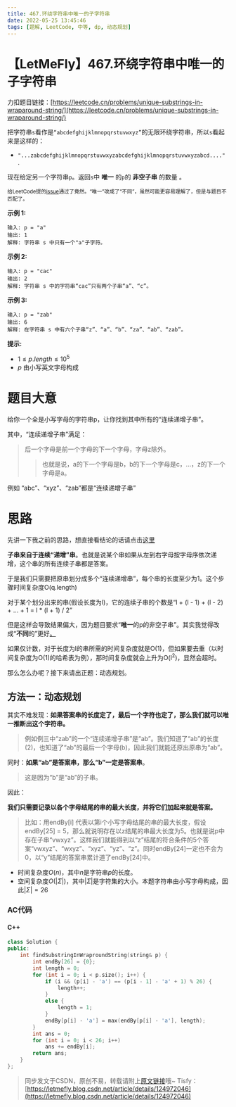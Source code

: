 ```yaml
---
title: 467.环绕字符串中唯一的子字符串
date: 2022-05-25 13:45:46
tags: [题解, LeetCode, 中等, dp, 动态规划]
---
```


# 【LetMeFly】467.环绕字符串中唯一的子字符串

力扣题目链接：[https://leetcode.cn/problems/unique-substrings-in-wraparound-string/](https://leetcode.cn/problems/unique-substrings-in-wraparound-string/)

把字符串```s```看作是```“abcdefghijklmnopqrstuvwxyz”```的无限环绕字符串，所以```s```看起来是这样的：

+ ```"...zabcdefghijklmnopqrstuvwxyzabcdefghijklmnopqrstuvwxyzabcd...."``` . 

现在给定另一个字符串```p```。返回```s```中 **唯一** 的```p```的 **非空子串** 的数量 。 

<small>给LeetCode提的<a href="https://github.com/LeetCode-Feedback/LeetCode-Feedback/issues/7420">issue</a>通过了竟然。“唯一”改成了“不同”，虽然可能更容易理解了，但是与题目不匹配了。</small>

**示例 1:**

```
输入: p = "a"
输出: 1
解释: 字符串 s 中只有一个"a"子字符。
```

**示例 2:**

```
输入: p = "cac"
输出: 2
解释: 字符串 s 中的字符串“cac”只有两个子串“a”、“c”。
```

**示例 3:**

```
输入: p = "zab"
输出: 6
解释: 在字符串 s 中有六个子串“z”、“a”、“b”、“za”、“ab”、“zab”。
```

**提示:**

+ $1\leq p.length\leq 10^5$
+ $p$ 由小写英文字母构成

# 题目大意

给你一个全是小写字母的字符串p，让你找到其中所有的“连续递增子串”。

其中，“连续递增子串”满足：

> 后一个字母是前一个字母的下一个字母，字母z除外。
>  > 也就是说，a的下一个字母是b，b的下一个字母是c，...，z的下一个字母是a。

例如 “abc”、“xyz”、“zab”都是“连续递增子串”

# 思路

先讲一下我之前的思路，想直接看结论的话请点击[这里](#RightWay)

**子串来自于连续“递增”串**。也就是说某个串如果从左到右字母按字母序依次递增，这个串的所有连续子串都是答案。

于是我们只需要把原串划分成多个“连续递增串”，每个串的长度至少为1。这个步骤时间复杂度O(q.length)

对于某个划分出来的串(假设长度为l)，它的连续子串的个数是“l + (l - 1) + (l - 2) + ... + 1 = l * (l + 1) / 2”

但是这样会导致结果偏大，因为题目要求“**唯一**的p的非空子串”。其实我觉得改成“**不同**的”更好[。](https://github.com/LeetCode-Feedback/LeetCode-Feedback/issues/7420)

如果仅计数，对于长度为l的串所需的时间复杂度就是O(1)，但如果要去重（以时间复杂度为O(1)的哈希表为例），那时间复杂度就会上升为O(l<sup>2</sup>)，显然会超时。

那么怎么办呢？接下来请出正题：动态规划。

<a id="RightWay"></a>

## 方法一：动态规划

其实不难发现：**如果答案串的长度定了，最后一个字符也定了，那么我们就可以唯一推断出这个字符串。**

> 例如例三中“zab”的一个“连续递增子串”是“ab”。我们知道了“ab”的长度(2)，也知道了“ab”的最后一个字母(b)，因此我们就能还原出原串为“ab”。

同时：**如果“ab”是答案串，那么“b”一定是答案串**。

> 这是因为“b”是“ab”的子串。

因此：

**我们只需要记录以各个字母结尾的串的最大长度，并将它们加起来就是答案。**

> 比如：用endBy[i] 代表以第i个小写字母结尾的串的最大长度，假设endBy[25] = 5，那么就说明存在以z结尾的串最大长度为5。也就是说p中存在子串“vwxyz”。这样我们就能得到以“z”结尾的符合条件的5个答案“vwxyz”、“wxyz”、“xyz”、“yz”、“z”。同时endBy[24]一定也不会为0，以“y”结尾的答案串累计道了endBy[24]中。

+ 时间复杂度$O(n)$，其中$n$是字符串$p$的长度。
+ 空间复杂度$O(|Σ|)$，其中$|Σ|$是字符集的大小。本题字符串由小写字母构成，因此$|Σ|=26$

### AC代码

#### C++

```cpp
class Solution {
public:
    int findSubstringInWraproundString(string& p) {
        int endBy[26] = {0};
        int length = 0;
        for (int i = 0; i < p.size(); i++) {
            if (i && (p[i] - 'a') == (p[i - 1] - 'a' + 1) % 26) {
                length++;
            }
            else {
                length = 1;
            }
            endBy[p[i] - 'a'] = max(endBy[p[i] - 'a'], length);
        }
        int ans = 0;
        for (int i = 0; i < 26; i++)
            ans += endBy[i];
        return ans;
    }
};
```

> 同步发文于CSDN，原创不易，转载请附上[原文链接](https://leetcode.letmefly.xyz/2022/05/25/LeetCode%200467.%E7%8E%AF%E7%BB%95%E5%AD%97%E7%AC%A6%E4%B8%B2%E4%B8%AD%E5%94%AF%E4%B8%80%E7%9A%84%E5%AD%90%E5%AD%97%E7%AC%A6%E4%B8%B2/)哦~
> Tisfy：[https://letmefly.blog.csdn.net/article/details/124972046](https://letmefly.blog.csdn.net/article/details/124972046)
